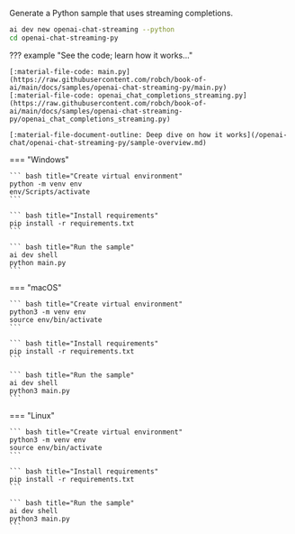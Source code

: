 Generate a Python sample that uses streaming completions.

``` bash
ai dev new openai-chat-streaming --python
cd openai-chat-streaming-py
```

??? example "See the code; learn how it works..."

    [:material-file-code: main.py](https://raw.githubusercontent.com/robch/book-of-ai/main/docs/samples/openai-chat-streaming-py/main.py)  
    [:material-file-code: openai_chat_completions_streaming.py](https://raw.githubusercontent.com/robch/book-of-ai/main/docs/samples/openai-chat-streaming-py/openai_chat_completions_streaming.py)  

    [:material-file-document-outline: Deep dive on how it works](/openai-chat/openai-chat-streaming-py/sample-overview.md)  

=== "Windows"

    ``` bash title="Create virtual environment"
    python -m venv env
    env/Scripts/activate
    ```

    ``` bash title="Install requirements"
    pip install -r requirements.txt
    ```

    ``` bash title="Run the sample"
    ai dev shell
    python main.py
    ```

=== "macOS"

    ``` bash title="Create virtual environment"
    python3 -m venv env
    source env/bin/activate
    ```

    ``` bash title="Install requirements"
    pip install -r requirements.txt
    ```

    ``` bash title="Run the sample"
    ai dev shell
    python3 main.py
    ```

=== "Linux"

    ``` bash title="Create virtual environment"
    python3 -m venv env
    source env/bin/activate
    ```

    ``` bash title="Install requirements"
    pip install -r requirements.txt
    ```

    ``` bash title="Run the sample"
    ai dev shell
    python3 main.py
    ```
